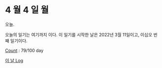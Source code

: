 # 4 월 4 일 월

오늘.

오늘의 일기는 여기까지 이다. 이 일기를 시작한 날은 2022년 3월 11일이고, 이십오 번째 일기이다.

[Count](../../../roadmap/roadmap.md) : 79/100 day

[이 날 Log](../../../logs/2022/4/4.md)
